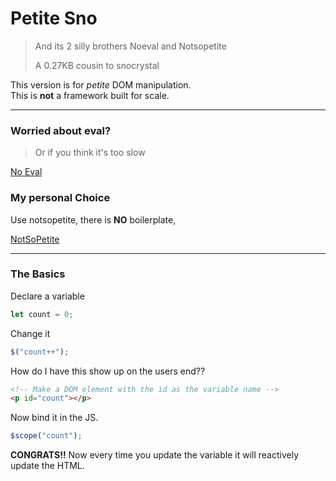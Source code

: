 # Petite Sno 

> And its 2 silly brothers Noeval and Notsopetite
>
> A 0.27KB cousin to snocrystal

This version is for _petite_ DOM manipulation.<br/>
This is __not__ a framework built for scale.

---

### Worried about eval?

> Or if you think it's too slow

[No Eval](https://github.com/snojs/petite-sno/tree/main/noeval)

### My personal Choice

Use notsopetite, there is __NO__ boilerplate,

[NotSoPetite](https://github.com/snojs/petite-sno/tree/main/notsopetite)

---

### The Basics

Declare a variable

```js
let count = 0;
```

Change it

```js
$("count++");
```

How do I have this show up on the users end??

```html
<!-- Make a DOM element with the id as the variable name -->
<p id="count"></p>
```

Now bind it in the JS.

```js
$scope("count");
```

__CONGRATS!!__ Now every time you update the variable it will reactively update the HTML.
